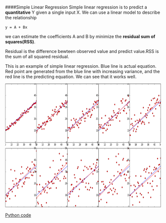 ####Simple Linear Regression
Simple linear regression is to predict a __quantitative__ Y given a single input X.
We can use a linear model to describe the relationship
```
y = A + Bx
```
we can estimate the coefficients A and B by minimize the __residual sum of squares(RSS)__.

Residual is the difference bewteen observed value and predict value.RSS is the sum of all squared residual.

This is an example of simple linear regression. Blue line is actual equation. Red point are generated from the blue line with increasing variance, and the red line is the predicting equation. We can see that it works well.

<img src="pic/linear1.png" alt="kmeans" width="850" height="400">

[Python code](src/Regression/SimpleLeastSquare.py)
